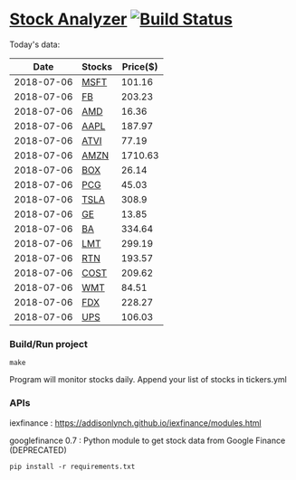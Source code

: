 # [Stock Analyzer](https://ogoyal.github.io/StockAnalyzer/) [![Build Status](https://travis-ci.org/ogoyal/StockAnalyzer.svg?branch=master)](https://travis-ci.org/ogoyal/StockAnalyzer)

Today's data:

| Date| Stocks| Price($) | 
| --- | --- | ---  | 
| 2018-07-06| [MSFT](https://plot.ly/~ogoyal/2)| 101.16 | 
| 2018-07-06| [FB](https://plot.ly/~ogoyal/4)| 203.23 | 
| 2018-07-06| [AMD](https://plot.ly/~ogoyal/6)| 16.36 | 
| 2018-07-06| [AAPL](https://plot.ly/~ogoyal/8)| 187.97 | 
| 2018-07-06| [ATVI](https://plot.ly/~ogoyal/10)| 77.19 | 
| 2018-07-06| [AMZN](https://plot.ly/~ogoyal/12)| 1710.63 | 
| 2018-07-06| [BOX](https://plot.ly/~ogoyal/14)| 26.14 | 
| 2018-07-06| [PCG](https://plot.ly/~ogoyal/16)| 45.03 | 
| 2018-07-06| [TSLA](https://plot.ly/~ogoyal/18)| 308.9 | 
| 2018-07-06| [GE](https://plot.ly/~ogoyal/20)| 13.85 | 
| 2018-07-06| [BA](https://plot.ly/~ogoyal/22)| 334.64 | 
| 2018-07-06| [LMT](https://plot.ly/~ogoyal/24)| 299.19 | 
| 2018-07-06| [RTN](https://plot.ly/~ogoyal/26)| 193.57 | 
| 2018-07-06| [COST](https://plot.ly/~ogoyal/28)| 209.62 | 
| 2018-07-06| [WMT](https://plot.ly/~ogoyal/30)| 84.51 | 
| 2018-07-06| [FDX](https://plot.ly/~ogoyal/32)| 228.27 | 
| 2018-07-06| [UPS](https://plot.ly/~ogoyal/34)| 106.03 | 

### Build/Run project

```
make
```

Program will monitor stocks daily. Append your list of stocks in tickers.yml

### APIs
iexfinance : https://addisonlynch.github.io/iexfinance/modules.html

googlefinance 0.7 : Python module to get stock data from Google Finance (DEPRECATED)

```
pip install -r requirements.txt
```
